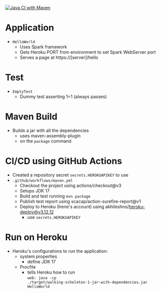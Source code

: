 [![Java CI with Maven](https://github.com/Academy-Sept-22/meryen-matt-tiago-irene-scheleton/actions/workflows/maven.yml/badge.svg?branch=main)](https://github.com/Academy-Sept-22/meryen-matt-tiago-irene-scheleton/actions/workflows/maven.yml)


# Application
- <code>HelloWorld</code>
  - Uses Spark framework
  - Gets Heroku PORT from environment to set Spark WebServer port
  - Serves a page at https://[server]/hello

# Test
- <code>EmptyTest</code>
  - Dummy test asserting 1=1 (always passes)

# Maven Build
- Builds a jar with all the dependencies
  - uses maven-assembly-plugin
  - on the <code>package</code> command

# CI/CD using GitHub Actions
- Created a repository secret <code>secrets.HEROKUAPIKEY</code> to use
- <code>.github/workflows/maven.yml</code>
  - Checkout the project using actions/checkout@v3
  - Setups JDK 17
  - Build and test running <code>mvn package</code>
  - Publish test report using scacap/action-surefire-report@v1
  - Deploy to Heroku (Irene's account) using akhileshns/heroku-deploy@v3.12.12
    - use <code>secrets.HEROKUAPIKEY</code>

# Run on Heroku
 - Heroku's configurations to run the application:
   - system.properties
     - define JDK 17
   - Procfile
     - tells Heroku how to run <br> 
        <code>web: java -cp ./target/walking-scheleton-1-jar-with-dependencies.jar HelloWorld</code>
   